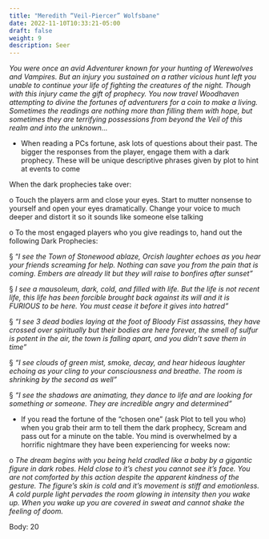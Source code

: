 ```yaml
---
title: "Meredith “Veil-Piercer” Wolfsbane"
date: 2022-11-10T10:33:21-05:00
draft: false
weight: 9
description: Seer
---
```


*You were once an avid Adventurer known for your hunting of Werewolves and Vampires. But an injury you sustained on a rather vicious hunt left you unable to continue your life of fighting the creatures of the night. Though with this injury came the gift of prophecy. You now travel Woodhaven attempting to divine the fortunes of adventurers for a coin to make a living. Sometimes the readings are nothing more than filling them with hope, but sometimes they are terrifying possessions from beyond the Veil of this realm and into the unknown…*

- When reading a PCs fortune, ask lots of questions about their past. The bigger the responses from the player, engage them with a dark prophecy. These will be unique descriptive phrases given by plot to hint at events to come

 When the dark prophecies take over:

o  Touch the players arm and close your eyes. Start to mutter nonsense to yourself and open your eyes dramatically. Change your voice to much deeper and distort it so it sounds like someone else talking

o  To the most engaged players who you give readings to, hand out the following Dark Prophecies:

§ “*I see the Town of Stonewood ablaze, Orcish laughter echoes as you hear your friends screaming for help. Nothing can save you from the pain that is coming. Embers are already lit but they will raise to bonfires after sunset”*

§ *I see a mausoleum, dark, cold, and filled with life. But the life is not recent life, this life has been forcible brought back against its will and it is FURIOUS to be here. You must cease it before it gives into hatred”*

§ *“I see 3 dead bodies laying at the foot of Bloody Fist assassins, they have crossed over spiritually but their bodies are here forever, the smell of sulfur is potent in the air, the town is falling apart, and you didn’t save them in time”*

§ *“I see clouds of green mist, smoke, decay, and hear hideous laughter echoing as your cling to your consciousness and breathe. The room is shrinking by the second as well”*

§ *“I see the shadows are animating, they dance to life and are looking for something or someone. They are incredible angry and determined”*

- If you read the fortune of the “chosen one” (ask Plot to tell you who) when you grab their arm to tell them the dark prophecy, Scream and pass out for a minute on the table. You mind is overwhelmed by a horrific nightmare they have been experiencing for weeks now:

o  *The dream begins with you being held cradled like a baby by a gigantic figure in dark robes. Held close to it’s chest you cannot see it’s face. You are not comforted by this action despite the apparent kindness of the gesture. The figure’s skin is cold and it’s movement is stiff and emotionless. A cold purple light pervades the room glowing in intensity then you wake up. When you wake up you are covered in sweat and cannot shake the feeling of doom.*

Body: 20
